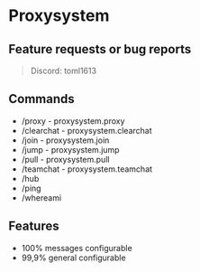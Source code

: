 # Proxysystem

## Feature requests or bug reports
> Discord: toml1613

## Commands
- /proxy - proxysystem.proxy
- /clearchat - proxysystem.clearchat
- /join - proxysystem.join
- /jump - proxysystem.jump
- /pull - proxysystem.pull
- /teamchat - proxysystem.teamchat
- /hub
- /ping
- /whereami

## Features
- 100% messages configurable
- 99,9% general configurable
